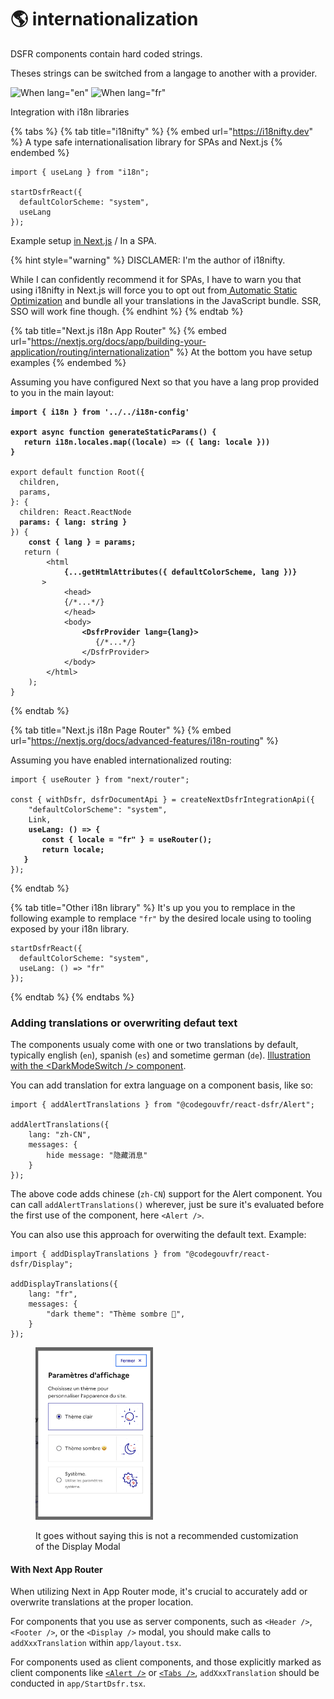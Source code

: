 # 🌎 internationalization

DSFR components contain hard coded strings.

Theses strings can be switched from a langage to another with a provider.

![When lang="en"](https://user-images.githubusercontent.com/6702424/202221151-9e04dd77-da52-4ce7-b1b1-5bb653addf50.png) ![When lang="fr"](https://user-images.githubusercontent.com/6702424/202221309-b11b89a7-4893-442b-ab2a-92f85177ba69.png)

Integration with i18n libraries

{% tabs %}
{% tab title="i18nifty" %}
{% embed url="https://i18nifty.dev" %}
A type safe internationalisation library for SPAs and Next.js
{% endembed %}

```tsx
import { useLang } from "i18n";

startDsfrReact({ 
  defaultColorScheme: "system",
  useLang 
});
```

Example setup [in Next.js](https://github.com/etalab/etalab-website/blob/b427049dd9609ddbdd5fc2b42484d700e20851f4/pages/\_app.tsx#L39-L42) / In a SPA.

{% hint style="warning" %}
DISCLAMER: I'm the author of i18nifty.

While I can confidently recommend it for SPAs, I have to warn you that using i18nifty in Next.js will force you to opt out from[ Automatic Static Optimization](https://nextjs.org/docs/messages/opt-out-auto-static-optimization) and bundle all your translations in the JavaScript bundle. SSR, SSO will work fine though.
{% endhint %}
{% endtab %}

{% tab title="Next.js i18n App Router" %}
{% embed url="https://nextjs.org/docs/app/building-your-application/routing/internationalization" %}
At the bottom you have setup examples
{% endembed %}

Assuming you have configured Next so that you have a lang prop provided to you in the main layout: &#x20;

<pre class="language-tsx" data-title="app/[lang]/layout.txs"><code class="lang-tsx"><strong>import { i18n } from '../../i18n-config'
</strong>
<strong>export async function generateStaticParams() {
</strong><strong>  	return i18n.locales.map((locale) => ({ lang: locale }))
</strong><strong>}
</strong>
export default function Root({
  children,
  params,
}: {
  children: React.ReactNode
<strong>  params: { lang: string }
</strong>}) {
<strong>	const { lang } = params;
</strong>	return (
		&#x3C;html
<strong>			{...getHtmlAttributes({ defaultColorScheme, lang })}
</strong>		>
			&#x3C;head>
			{/*...*/}
			&#x3C;/head>
			&#x3C;body>
<strong>				&#x3C;DsfrProvider lang={lang}>
</strong>					{/*...*/}
				&#x3C;/DsfrProvider>
			&#x3C;/body>
		&#x3C;/html>
	);
}
</code></pre>
{% endtab %}

{% tab title="Next.js i18n Page Router" %}
{% embed url="https://nextjs.org/docs/advanced-features/i18n-routing" %}

Assuming you have enabled internationalized routing:

<pre class="language-tsx" data-title="pages/_app.tsx"><code class="lang-tsx">import { useRouter } from "next/router";

const { withDsfr, dsfrDocumentApi } = createNextDsfrIntegrationApi({
	"defaultColorScheme": "system",
	Link,
<strong>	useLang: () => {
</strong><strong>		const { locale = "fr" } = useRouter();
</strong><strong>		return locale;
</strong><strong>	}
</strong>});
</code></pre>
{% endtab %}

{% tab title="Other i18n library" %}
It's up you you to remplace in the following example to remplace `"fr"` by the desired locale using to tooling exposed by your i18n library.

```tsx
startDsfrReact({ 
  defaultColorScheme: "system",
  useLang: () => "fr"
});
```
{% endtab %}
{% endtabs %}



### Adding translations or overwriting defaut text

The components usualy come with one or two translations by default, typically english (`en`), spanish (`es`) and sometime german (`de`). [Illustration with the \<DarkModeSwitch /> component](https://github.com/codegouvfr/react-dsfr/blob/e8b78dd5ad069a322fbcc34b34b25d4ac8214e34/src/DarkModeSwitch.tsx#L162-L199).

You can add translation for extra language on a component basis, like so:

```tsx
import { addAlertTranslations } from "@codegouvfr/react-dsfr/Alert";

addAlertTranslations({
    lang: "zh-CN",
    messages: {
        hide message: "隐藏消息"
    }
});
```

The above code adds chinese (`zh-CN`) support for the Alert component. You can call `addAlertTranslations()` wherever, just be sure it's evaluated before the first use of the component, here `<Alert />`.

You can also use this approach for overwiting the default text. Example: &#x20;

```tsx
import { addDisplayTranslations } from "@codegouvfr/react-dsfr/Display";

addDisplayTranslations({
	lang: "fr",
	messages: {
		"dark theme": "Thème sombre 🤩",
	}
});
```

<figure><img src=".gitbook/assets/image.png" alt="" width="188"><figcaption><p>It goes without saying this is not a recommended customization of the Display Modal</p></figcaption></figure>

#### With Next App Router

When utilizing Next in App Router mode, it's crucial to accurately add or overwrite translations at the proper location.

For components that you use as server components, such as `<Header />`, `<Footer />`, or the `<Display />` modal, you should make calls to `addXxxTranslation` within `app/layout.tsx`.

For components used as client components, and those explicitly marked as client components like [`<Alert />`](https://github.com/codegouvfr/react-dsfr/blob/5d912eb7295e03d010a148c46798909e53ba9261/src/Alert.tsx#L1) or [`<Tabs />`](https://github.com/codegouvfr/react-dsfr/blob/main/src/Tabs.tsx#L1), `addXxxTranslation` should be conducted in `app/StartDsfr.tsx`.
